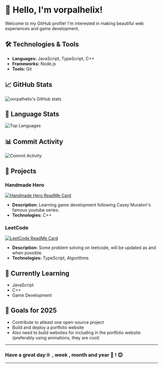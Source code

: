 # 👋 Hello, I'm vorpalhelix!

Welcome to my GitHub profile! I'm interested in making beautiful web experiences and game development. 

## 🛠️ Technologies & Tools

- **Languages:** JavaScript, TypeScript, C++
- **Frameworks:** Node.js
- **Tools:** Git

## 📈 GitHub Stats

![vorpalhelix's GitHub stats](https://github-readme-stats.vercel.app/api?username=vorpalhelix&show_icons=true&theme=aura)

## 🥧 Language Stats

![Top Languages](https://github-readme-stats.vercel.app/api/top-langs/?username=vorpalhelix&layout=compact&theme=aura)

## 📊 Commit Activity

![Commit Activity](https://github-readme-activity-graph.vercel.app/graph?username=vorpalhelix&theme=aura)

## 🚀 Projects

### Handmade Hero
[![Handmade Hero ReadMe Card](https://github-readme-stats.vercel.app/api/pin/?username=vorpalhelix&repo=handmade-hero&theme=radical)](https://github.com/vorpalhelix/handmade-hero)
- **Description:** Learning game development following Casey Muratori's famous youtube series.
- **Technologies:** C++

### LeetCode
[![LeetCode ReadMe Card](https://github-readme-stats.vercel.app/api/pin/?username=vorpalhelix&repo=LeetCode&theme=radical)](https://github.com/vorpalhelix/LeetCode)
- **Description:** Some problem solving on leetcode, will be updated as and when possible.
- **Technologies:** TypeScript, Algorithms


## 🌱 Currently Learning

- JavaScript
- C++
- Game Development

## 🎯 Goals for 2025

- Contribute to atleast one open-source project
- Build and deploy a portfolio website
- Also need to build websites for including in the portfolio website (preferably using animations, they are cool)

---

### Have a great day☀️ , week , month and year 📅 ! 😊
---
